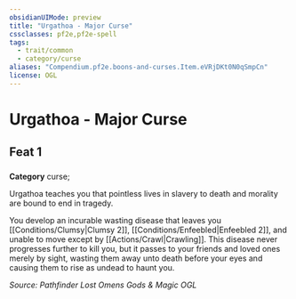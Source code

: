 ```yaml
---
obsidianUIMode: preview
title: "Urgathoa - Major Curse"
cssclasses: pf2e,pf2e-spell
tags:
  - trait/common
  - category/curse
aliases: "Compendium.pf2e.boons-and-curses.Item.eVRjDKt0N0qSmpCn"
license: OGL
---
```

# Urgathoa - Major Curse
## Feat 1
### 

**Category** curse; 




Urgathoa teaches you that pointless lives in slavery to death and morality are bound to end in tragedy.

You develop an incurable wasting disease that leaves you [[Conditions/Clumsy|Clumsy 2]], [[Conditions/Enfeebled|Enfeebled 2]], and unable to move except by [[Actions/Crawl|Crawling]]. This disease never progresses further to kill you, but it passes to your friends and loved ones merely by sight, wasting them away unto death before your eyes and causing them to rise as undead to haunt you.

*Source: Pathfinder Lost Omens Gods & Magic*
*OGL*